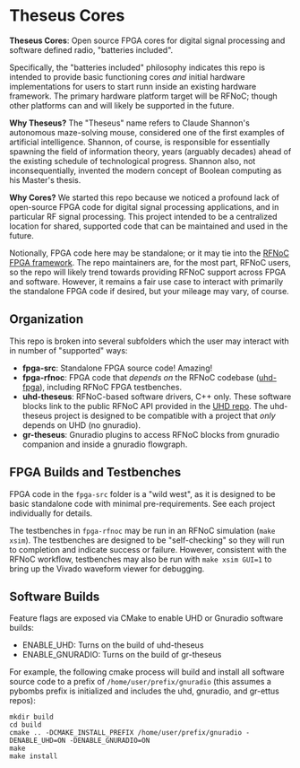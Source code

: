 # Theseus Cores

**Theseus Cores**: Open source FPGA cores for digital signal processing and software defined radio, "batteries included".

Specifically, the "batteries included" philosophy indicates this repo is intended to provide basic functioning cores *and* initial hardware implementations for users to start runn inside an existing hardware framework. The primary hardware platform target will be RFNoC; though other platforms can and will likely be supported in the future.

**Why Theseus?** The "Theseus" name refers to Claude Shannon's autonomous maze-solving mouse, considered one of the first examples of artificial intelligence. Shannon, of course, is responsible for essentially spawning the field of information theory, years (arguably decades) ahead of the existing schedule of technological progress. Shannon also, not inconsequentially, invented the modern concept of Boolean computing as his Master's thesis.

**Why Cores?** We started this repo because we noticed a profound lack of open-source FPGA code for digital signal processing applications, and in particular RF signal processing. This project intended to be a centralized location for shared, supported code that can be maintained and used in the future.

Notionally, FPGA code here may be standalone; or it may tie into the [RFNoC
FPGA framework](https://www.ettus.com/sdr-software/detail/rf-network-on-chip).
The repo maintainers are, for the most part, RFNoC users, so the repo will
likely trend towards providing RFNoC support across FPGA and software. However,
it remains a fair use case to interact with primarily the standalone FPGA
code if desired, but your mileage may vary, of course.

## Organization

This repo is broken into several subfolders which the user may interact with
in number of "supported" ways:

- **fpga-src**: Standalone FPGA source code! Amazing!
- **fpga-rfnoc**: FPGA code that *depends on* the RFNoC codebase
([uhd-fpga](https://github.com/ettusresearch/fpga)), including RFNoC
FPGA testbenches.
- **uhd-theseus**: RFNoC-based software drivers, C++ only. These software blocks
link to the public RFNoC API provided in the [UHD repo](https://github.com/ettusresearch/fpga).
The uhd-theseus project is designed to be compatible with a project that
*only* depends on UHD (no gnuradio).
- **gr-theseus**: Gnuradio plugins to access RFNoC blocks from gnuradio companion
and inside a gnuradio flowgraph.

## FPGA Builds and Testbenches

FPGA code in the `fpga-src` folder is a "wild west", as it is designed to be
basic standalone code with minimal pre-requirements. See each project
individually for details.

The testbenches in `fpga-rfnoc` may be run in an RFNoC simulation
(`make xsim`). The testbenches are designed to be "self-checking" so they will
run to completion and indicate success or failure. However, consistent with
the RFNoC workflow, testbenches may also be run with `make xsim GUI=1` to
bring up the Vivado waveform viewer for debugging.

## Software Builds

Feature flags are exposed via CMake to enable UHD or Gnuradio software builds:

- ENABLE_UHD: Turns on the build of uhd-theseus
- ENABLE_GNURADIO: Turns on the build of gr-theseus

For example, the following cmake process will build and install all software
source code to a prefix of `/home/user/prefix/gnuradio` (this assumes a
pybombs prefix is initialized and includes the uhd, gnuradio, and gr-ettus
repos):

```
mkdir build
cd build
cmake .. -DCMAKE_INSTALL_PREFIX /home/user/prefix/gnuradio -DENABLE_UHD=ON -DENABLE_GNURADIO=ON
make
make install
```

